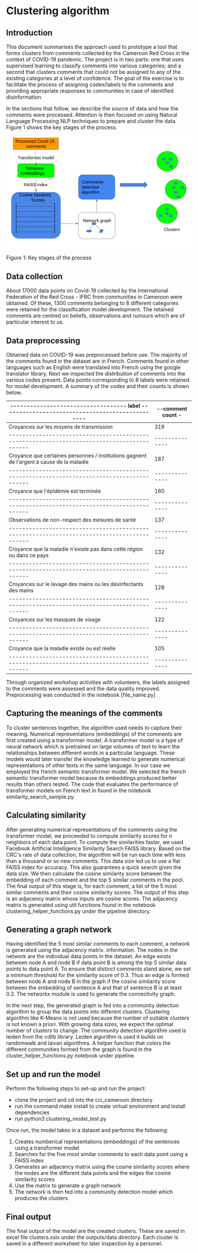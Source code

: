 # Clustering algorithm

## Introduction

This document summarises the approach used to prototype a tool that forms clusters from comments collected by the Cameroon Red Cross in the context of COVID-19 pandemic. The project is in two parts: one that uses supervised learning to classify comments into various categories; and a second that clusters comments that could not be assigned to any of the existing categories at a level of confidence. The goal of the exercise is to facilitate the process of assigning codes/labels to the comments and providing appropriate responses to communities in case of identified disinformation.

In the sections that follow, we describe the source of data and how the comments were processed. Attention is then focused on using Natural Language Processing NLP techniques to prepare and cluster the data. Figure 1 shows the key stages of the process.

![Image not found](clustering_overall.png)

Figure 1: Key stages of the process

## Data collection

About 17000 data points on Covid-19 collected by the International Federation of the Red Cross - IFRC from communities in Cameroon were obtained. Of these, 1300 comments belonging to 8 different categories were retained for the classification model development. The retained comments are centred on beliefs, observations and rumours which are of particular interest to us.

## Data preprocessing

Obtained data on COVID-19 was preprocessed before use. The majority of the comments found in the dataset are in French. Comments found in other languages such as English were translated into French using the google translator library. Next we inspected the distribution of comments into the various codes present. Data points corresponding to 8 labels were retained for model development. A summary of the codes and their counts is shown below.

| ----------------------------------- label ------------------------------------------------ | --comment count - |
| ------------------------------------------------------------------------------------------ | ----------------- |
| Croyances sur les moyens de transmission                                                   | 319               |
| ------------------------------------------------------------------------------------------ | --------------    |
| Croyance que certaines personnes / institutions gagnent de l'argent à cause de la maladie  | 187               |
| ------------------------------------------------------------------------------------------ | --------------    |
| Croyance que l'épidémie est terminée                                                       | 160               |
| ------------------------------------------------------------------------------------------ | --------------    |
| Observations de non-respect des mesures de santé                                           | 137               |
| ------------------------------------------------------------------------------------------ | --------------    |
| Croyance que la maladie n'existe pas dans cette région ou dans ce pays                     | 132               |
| ------------------------------------------------------------------------------------------ | --------------    |
| Croyances sur le lavage des mains ou les désinfectants des mains                           | 128               |
| ------------------------------------------------------------------------------------------ | --------------    |
| Croyances sur les masques de visage                                                        | 122               |
| ------------------------------------------------------------------------------------------ | --------------    |
| Croyance que la maladie existe ou est réelle                                               | 105               |
| ------------------------------------------------------------------------------------------ | --------------    |

Through organized workshop activities with volunteers, the labels assigned to the comments were assessed and the data quality improved. Preprocessing was conducted in the notebook [file_name.py]

## Capturing the meanings of the comments

To cluster sentences together, the algorithm used needs to capture their meaning. Numerical representations (embeddings) of the comments are first created using a transformer model. A transformer model is a type of neural network which is pretrained on large volumes of text to learn the relationships between different words in a particular language. These models would later transfer the knowledge learned to generate numerical representations of other texts in the same language. In our case we employed the french semantic transformer model. We selected the french semantic transformer model because its embeddings produced better results than others tested. The code that evaluates the performance of transformer models on French text in found in the notebook similarity_search_sample.py

## Calculating similarity

After generating numerical representations of the comments using the transformer model, we proceeded to compute similarity scores for n neighbors of each data point. To compute the similarities faster, we used Facebook Artificial Intelligence Similarity Search FAISS library. Based on the CRC's rate of data collection, the algorithm will be run each time with less than a thousand or so new comments. This data size led us to use a flat FAISS index for accuracy. This also guarantees a quick search given the data size. We then calculate the cosine similarity score between the embedding of each comment and the top 5 similar comments in the pool. The final output of this stage is, for each comment, a list of the 5 most similar comments and their cosine similarity scores. The output of this step is an adjacency matrix whose inputs are cosine scores. The adjacency matrix is generated using util functions found in the notebook clustering_helper_functions.py under the pipeline directory.

## Generating a graph network

Having identified the 5 most similar comments to each comment, a network is generated using the adjacency matrix. information. The nodes in the network are the individual data points in the dataset. An edge exists between node A and node B if data point B is among the top 5 similar data points to data point A. To ensure that distinct comments stand alone, we set a minimum threshold for the similarity score of 0.3. Thus an edge is formed between node A and node B in the graph if the cosine similarity score between the embedding of sentence A and that of sentence B is at least 0.3. The networkx module is used to generate the connectivity graph.

In the next step, the generated graph is fed into a community detection algorithm to group the data points into different clusters. Clustering algorithm like K-Means is not used because the number of suitable clusters is not known a priori. With growing data sizes, we expect the optimal number of clusters to change. The community detection algorithm used is leiden from the cdlib library. Leiden algorithm is used it builds on randomwalk and laivan algorithms. A helper function that colors the different communities formed from the graph is found in the cluster_helper_functions.py notebook under pipeline.

## Set up and run the model

Perform the following steps to set-up and run the project:

- clone the project and cd into the cci_cameroon directory
- run the command make install to create virtual environment and install dependencies
- run python3 clustering_model_test.py

Once run, the model takes in a dataset and performs the following:

1. Creates numberical representations (embeddings) of the sentences using a transformer model
2. Searches for the five most similar comments to each data point using a FAISS index
3. Generates an adjacency matrix using the cosine similarity scores where the nodes are the different data points and the edges the cosine similarity scores
4. Use the matrix to generate a graph network
5. The network is then fed into a community detection model which produces the clusters

## Final output

The final output of the model are the created clusters. These are saved in excel file clusters.xslx under the outputs/data directory. Each cluster is saved in a different worksheet for later inspection by a personel.

```python

```

```python

```
